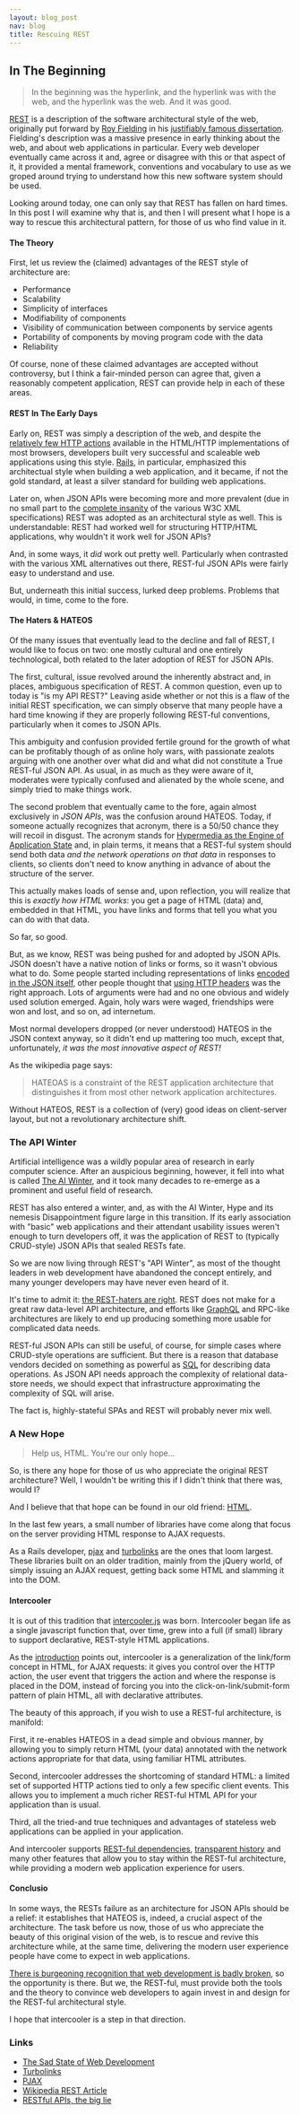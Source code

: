 ```yaml
---
layout: blog_post
nav: blog
title: Rescuing REST
---
```


## In The Beginning

> In the beginning was the hyperlink, and the hyperlink was with the web, and the hyperlink was the web.  And it was good.

[REST](https://en.wikipedia.org/wiki/Representational_state_transfer) is a description of the software
architectural style of the web, originally put forward by [Roy Fielding](https://en.wikipedia.org/wiki/Roy_Fielding)
in his [justifiably famous dissertation](https://www.ics.uci.edu/~fielding/pubs/dissertation/top.htm).  Fielding's description 
was a massive presence in early thinking about the web, and about web applications in particular.  Every web developer 
eventually came across it and, agree or disagree with this or that aspect of it, it provided 
a mental framework, conventions and vocabulary to use as we groped around trying to understand how this new 
software system should be used.

Looking around today, one can only say that REST has fallen on hard times.  In this post I will examine why that is, and 
then I will present what I hope is a way to rescue this architectural pattern, for those of us who find value in it.

#### The Theory

First, let us review the (claimed) advantages of the REST style of architecture are:

* Performance 
* Scalability 
* Simplicity of interfaces
* Modifiability of components
* Visibility of communication between components by service agents
* Portability of components by moving program code with the data
* Reliability 

Of course, none of these claimed advantages are accepted without controversy, but I think a fair-minded person can 
agree that, given a reasonably competent application, REST can provide help in each of these areas.

#### REST In The Early Days

Early on, REST was simply a description of the web, and despite the [relatively few HTTP actions](https://en.wikipedia.org/wiki/Hypertext_Transfer_Protocol#Request_methods)
available in the HTML/HTTP implementations of most browsers, developers built very successful and scaleable 
web applications using this style.  [Rails](http://rubyonrails.org/), in particular, emphasized this architectual style
 when building a web application, and it became, if not the gold standard, at least a silver standard for building
 web applications.

Later on, when JSON APIs were becoming more and more prevalent (due in no small part to the [complete insanity](https://www.w3.org/TR/2000/NOTE-SOAP-20000508/) 
of the various W3C XML specifications) REST was adopted as an architectural style as well.  This is understandable:
REST had worked well for structuring HTTP/HTML applications, why wouldn't it work well for JSON APIs?

And, in some ways, it *did* work out pretty well.  Particularly when contrasted with the various XML alternatives out there, 
REST-ful JSON APIs were fairly easy to understand and use.

But, underneath this initial success, lurked deep problems.  Problems that would, in time, come to the fore.

#### The Haters &amp; HATEOS  

Of the many issues that eventually lead to the decline and fall of REST, I would like to focus on two: one mostly 
cultural and one entirely technological, both related to the later adoption of REST for JSON APIs.

The first, cultural, issue revolved around the inherently abstract and, in places, ambiguous specification of REST.
A common question, even up to today is "is my API REST?"  Leaving aside whether or not this is a flaw of the
initial REST specification, we can simply observe that many people have a hard time knowing if they are properly
following REST-ful conventions, particularly when it comes to JSON APIs.  

This ambiguity and confusion provided fertile ground for the growth of what can be profitably though of as online 
holy wars, with passionate zealots arguing with one another over what did and what did not constitute a 
True REST-ful JSON API.  As usual, in as much as they were aware of it, moderates were typically confused and alienated by the 
whole scene, and simply tried to make things work.

The second problem that eventually came to the fore, again almost exclusively in *JSON APIs*, was the confusion around HATEOS.  Today,
if someone actually recognizes that acronym, there is a 50/50 chance they will recoil in disgust.  The acronym stands
for [Hypermedia as the Engine of Application State](https://en.wikipedia.org/wiki/HATEOAS) and, in plain terms, it
means that a REST-ful system should send both data *and the network operations on that data* in responses to clients, so clients
don't need to know anything in advance of about the structure of the server.

This actually makes loads of sense and, upon reflection, you will realize that this is *exactly how HTML works*: you
get a page of HTML (data) and, embedded in that HTML, you have links and forms that tell you what you can do with
that data.

So far, so good.

But, as we know, REST was being pushed for and adopted by JSON APIs.  JSON doesn't have a native notion of links or
forms, so it wasn't obvious what to do.  Some people started including representations of links 
[encoded in the JSON itself](https://spring.io/understanding/HATEOAS), other people thought that 
[using HTTP headers](https://www.w3.org/wiki/LinkHeader) was the right approach.  Lots of arguments were had and
no one obvious and widely used solution emerged.  Again, holy wars were waged, friendships were won and lost, and so on,
ad internetum.

Most normal developers dropped (or never understood) HATEOS in the JSON context anyway, so it didn't end up mattering 
too much, except that, unfortunately, *it was the most innovative aspect of REST!*  

As the wikipedia page says:

> HATEOAS is a constraint of the REST application architecture that distinguishes it from most other network application architectures.

Without HATEOS, REST is a collection of (very) good ideas on client-server layout, but not a revolutionary 
architecture shift.

### The API Winter

Artificial intelligence was a wildly popular area of research in early computer science.  After an auspicious
beginning, however, it fell into what is called [The AI Winter](https://en.wikipedia.org/wiki/AI_winter), and it took
many decades to re-emerge as a prominent and useful field of research.  
 
REST has also entered a winter, and, as with the AI Winter, Hype and its nemesis Disappointment figure large in this transition.
If its early association with "basic" web applications and their attendant usability issues weren't enough to
turn developers off, it was the application of REST to (typically CRUD-style) JSON APIs that sealed RESTs fate.  

So we are now living through REST's "API Winter", as most of the thought leaders in web development have abandoned the 
concept entirely, and many younger developers may have never even heard of it.

It's time to admit it: [the REST-haters are right](https://mmikowski.github.io/the_lie/).  REST does not make for
a great raw data-level API architecture, and efforts like [GraphQL](https://facebook.github.io/react/blog/2015/05/01/graphql-introduction.html)
and RPC-like architectures are likely to end up producing something more usable for complicated data needs.  

REST-ful JSON APIs can still be useful, of course, for simple cases where CRUD-style operations are sufficient.  But
there is a reason that database vendors decided on something as powerful as [SQL](https://en.wikipedia.org/wiki/SQL) for describing data operations.  As JSON 
API needs approach the complexity of relational data-store needs, we should expect that infrastructure
approximating the complexity of SQL will arise.

The fact is, highly-stateful SPAs and REST will probably never mix well.

### A New Hope

> Help us, HTML.  You're our only hope...

So, is there any hope for those of us who appreciate the original REST architecture?  Well, I wouldn't be writing this
if I didn't think that there was, would I?

And I believe that that hope can be found in our old friend: [HTML](https://en.wikipedia.org/wiki/HTML).

In the last few years, a small number of libraries have come along that focus on the server providing HTML response to AJAX 
requests.  

As a Rails developer, [pjax](https://github.com/defunkt/jquery-pjax) and [turbolinks](https://github.com/rails/turbolinks)
are the ones that loom largest.  These libraries built on an older tradition, mainly from the jQuery world, of simply issuing
an AJAX request, getting back some HTML and slamming it into the DOM.

#### Intercooler

It is out of this tradition that [intercooler.js](http://intercoolerjs.org/) was born.  Intercooler began life as a single
javascript function that, over time, grew into a full (if small) library to support declarative, REST-style HTML applications.

As the [introduction](http://intercoolerjs.org/docs.html) points out, intercooler is a generalization of the link/form
concept in HTML, for AJAX requests: it gives you control over the HTTP action, the user event that triggers the action and where the
response is placed in the DOM, instead of forcing you into the click-on-link/submit-form pattern of plain HTML, all with
declarative attributes.

The beauty of this approach, if you wish to use a REST-ful architecture, is manifold: 

First, it re-enables HATEOS in a dead simple and obvious manner, by allowing you to simply return HTML (your data) annotated 
with the network actions appropriate for that data, using familiar HTML attributes.

Second, intercooler addresses the shortcoming of standard HTML: a limited set of supported HTTP actions tied to only a few
specific client events.  This allows you to implement a much richer REST-ful HTML API for your application than is usual.

Third, all the tried-and true techniques and advantages of stateless web applications can be applied in your application.

And intercooler supports [REST-ful dependencies](http://intercoolerjs.org/docs.html#dependencies), [transparent history](http://intercoolerjs.org/docs.html#history)
and many other features that allow you to stay within the REST-ful architecture, while providing a modern web 
application experience for users.

#### Conclusio

In some ways, the RESTs failure as an architecture for JSON APIs should be a relief: it establishes that HATEOS is,
indeed, a crucial aspect of the architecture.  The task before us now, those of us who appreciate the beauty of this 
original vision of the web, is to rescue and revive this architecture while, at the same time, delivering the modern user 
experience people have come to expect in web applications.

[There is burgeoning recognition that web development is badly broken](https://medium.com/@wob/the-sad-state-of-web-development-1603a861d29f#.p54rj9jzq),
so the opportunity is there.  But we, the REST-ful, must provide both the tools and the theory to convince web developers to 
again invest in and design for the REST-ful architectural style.

I hope that intercooler is a step in that direction.

### Links

* [The Sad State of Web Development](https://medium.com/@wob/the-sad-state-of-web-development-1603a861d29f#.p54rj9jzq)
* [Turbolinks](https://github.com/rails/turbolinks)
* [PJAX](https://github.com/defunkt/jquery-pjax)
* [Wikipedia REST Article](https://en.wikipedia.org/wiki/Representational_state_transfer)
* [RESTful APIs, the big lie](https://mmikowski.github.io/the_lie/)